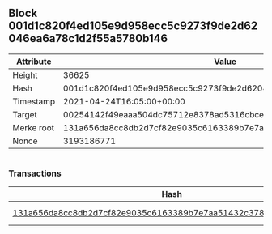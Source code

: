 ## Block 001d1c820f4ed105e9d958ecc5c9273f9de2d62046ea6a78c1d2f55a5780b146

Attribute | Value
--- | ---
Height | 36625
Hash | 001d1c820f4ed105e9d958ecc5c9273f9de2d62046ea6a78c1d2f55a5780b146
Timestamp | 2021-04-24T16:05:00+00:00
Target | 00254142f49eaaa504dc75712e8378ad5316cbcead634704b3734b6271167cc4
Merke root | 131a656da8cc8db2d7cf82e9035c6163389b7e7aa51432c37800c3d5507bf1fc
Nonce | 3193186771

```

```

### Transactions

Hash | Amount
--- | ---
[131a656da8cc8db2d7cf82e9035c6163389b7e7aa51432c37800c3d5507bf1fc](131a656da8cc8db2d7cf82e9035c6163389b7e7aa51432c37800c3d5507bf1fc.md) | 10.00000000 SKEPTI 
